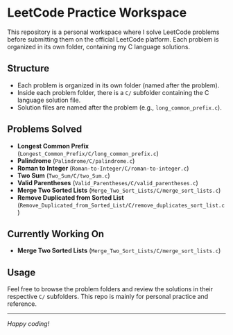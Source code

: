 # LeetCode Practice Workspace

This repository is a personal workspace where I solve LeetCode problems before submitting them on the official LeetCode platform. Each problem is organized in its own folder, containing my C language solutions.

## Structure
- Each problem is organized in its own folder (named after the problem).
- Inside each problem folder, there is a `C/` subfolder containing the C language solution file.
- Solution files are named after the problem (e.g., `long_common_prefix.c`).

## Problems Solved
- **Longest Common Prefix** (`Longest_Common_Prefix/C/long_common_prefix.c`)
- **Palindrome** (`Palindrome/C/palindrome.c`)
- **Roman to Integer** (`Roman-to-Integer/C/roman-to-integer.c`)
- **Two Sum** (`Two_Sum/C/two_Sum.c`)
- **Valid Parentheses** (`Valid_Parentheses/C/valid_parentheses.c`)
- **Merge Two Sorted Lists** (`Merge_Two_Sort_Lists/C/merge_sort_lists.c`)
- **Remove Duplicated from Sorted List** (`Remove_Duplicated_from_Sorted_List/C/remove_duplicates_sort_list.c`)

## Currently Working On
- **Merge Two Sorted Lists** (`Merge_Two_Sort_Lists/C/merge_sort_lists.c`)

## Usage
Feel free to browse the problem folders and review the solutions in their respective `C/` subfolders. This repo is mainly for personal practice and reference.

---

*Happy coding!*